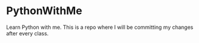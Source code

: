 # PythonWithMe
Learn Python with me. This is a repo where I will be committing my changes after every class.
